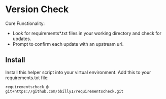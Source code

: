 # Version Check

Core Functionality:
- Look for requirements*.txt files in your working directory and check for updates.
- Prompt to confirm each update with an upstream url.

## Install

Install this helper script into your virtual environment. Add this to your requirements.txt file:

```
requirementscheck @ git+https://github.com/bbilly1/requirementscheck.git
```
